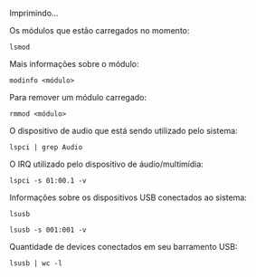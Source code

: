 Imprimindo...

Os módulos que estão carregados no momento:

	lsmod

Mais informações sobre o módulo:

	modinfo <módulo>

Para remover um módulo carregado:

	rmmod <módulo>

O dispositivo de audio que está sendo utilizado pelo sistema:

	lspci | grep Audio
	
O IRQ utilizado pelo dispositivo de áudio/multimídia:

	lspci -s 01:00.1 -v

Informações sobre os dispositivos USB conectados ao sistema:

	lsusb

	lsusb -s 001:001 -v

Quantidade de devices conectados em seu barramento USB:

	lsusb | wc -l
